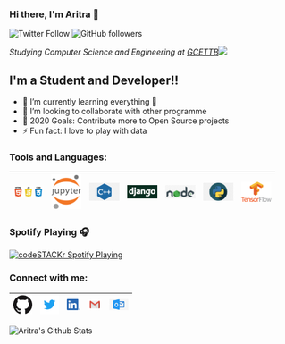 ### Hi there, I'm Aritra 👋

![Twitter Follow](https://img.shields.io/twitter/follow/0538Aritra?label=Follow)
![GitHub followers](https://img.shields.io/github/followers/Aritra-Mondal?label=Follow&style=social)

<p><em>Studying Computer Science and Engineering at <a href="http://gcettb.ac.in">GCETTB</a><img src="https://media.giphy.com/media/WUlplcMpOCEmTGBtBW/giphy.gif" width="30"> 
</em></p>

## I'm a Student and Developer!!

- 🌱 I’m currently learning everything 🤣
- 👯 I’m looking to collaborate with other programme
- 🥅 2020 Goals: Contribute more to Open Source projects
- ⚡ Fun fact: I love to play with data

### Tools and Languages:
| [<img src="https://github.com/Aritra-Mondal/Aritra-Mondal/blob/main/1499794874html5-js-css3-logo-png.png" width="54">]() |  [<img src="https://github.com/Aritra-Mondal/Aritra-Mondal/blob/main/518px-Jupyter_logo.svg.png" alt="jupyter logo" width="54">]() |  [<img src="https://github.com/Aritra-Mondal/Aritra-Mondal/blob/main/C%2B%2B.png" alt="C++ logo" width="54">]() |  [<img src="https://github.com/Aritra-Mondal/Aritra-Mondal/blob/main/django-logo-negative.png" alt="Django logo" width="54">]() |  [<img src="https://github.com/Aritra-Mondal/Aritra-Mondal/blob/main/node-js-logo-png-clipart.png" alt="node logo" width="54">]() |  [<img src="https://github.com/Aritra-Mondal/Aritra-Mondal/blob/main/python-logo.png" alt="python logo" width="54">]() |  [<img src="https://github.com/Aritra-Mondal/Aritra-Mondal/blob/main/tensorflow-logo.png" alt="tensorflow logo" width="54">]()
|---|---|---|---|---|---|---|

### Spotify Playing 🎧

[<img src="https://now-playing-codestackr.vercel.app/api/spotify-playing" alt="codeSTACKr Spotify Playing" width="350" />](https://open.spotify.com/user/317mtwnvuoveyi3scmigeiy54qrq)

### Connect with me:

| [<img src="https://github.com/Aritra-Mondal/Aritra-Mondal/blob/main/gihub.png" alt="github logo" width="34">](https://github.com/Aritra-Mondal) |  [<img src="https://github.com/Aritra-Mondal/Aritra-Mondal/blob/main/twitter.svg" alt="twitter logo" width="34">](https://twitter.com/0538Aritra) |  [<img src="https://github.com/Aritra-Mondal/Aritra-Mondal/blob/main/linkedin.png" alt="linkedin logo" width="24">](https://www.linkedin.com/in/aritra-mondal-b083121a5/) |  [<img src="https://github.com/Aritra-Mondal/Aritra-Mondal/blob/main/gmail.jpeg" alt="gmail logo" width="24">](mailto:aritra.mondal.0538@gmail.com) |  [<img src="https://github.com/Aritra-Mondal/Aritra-Mondal/blob/main/kisspng-office-365-microsoft-exchange-server-microsoft-cor-outlook-icons-8-free-vector-icons-5b6de7ae929213.2025442315339293906004.jpg" alt="outlook logo" width="34">](mailto:aritra.mondal@gcettb.ac.in)
|---|---|---|---|---|

![Aritra's Github Stats](https://github-readme-stats.vercel.app/api?username=Aritra-Mondal&show_icons=true)



[twitter]: https://twitter.com/0538Aritra
[instagram]: https://www.instagram.com/mr.aritra_mondal/
[linkedin]: https://www.linkedin.com/in/aritra-mondal-b083121a5/

